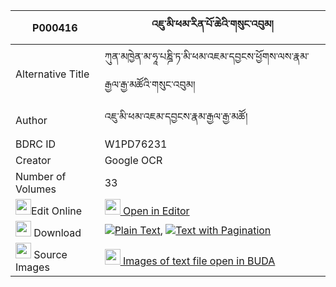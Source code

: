 |P000416|འཇུ་མི་ཕམ་རིན་པོ་ཆེའི་གསུང་འབུམ། 
| --- | --- 
|Alternative Title |ཀུན་མཁྱེན་མ་ཧཱ་པཎྜི་ཏ་མི་ཕམ་འཇམ་དབྱངས་ཕྱོགས་ལས་རྣམ་རྒྱལ་རྒྱ་མཚོའི་གསུང་འབུམ།
|Author| འཇུ་མི་ཕམ་འཇམ་དབྱངས་རྣམ་རྒྱལ་རྒྱ་མཚོ།
|BDRC ID | W1PD76231
|Creator | Google OCR
|Number of Volumes| 33
|<img width="25" src="https://img.icons8.com/color/25/000000/edit-property.png">Edit Online| [<img width="25" src="https://avatars.githubusercontent.com/u/45091458?s=200&v=4"> Open in Editor](http://editor.openpecha.org/P000416)
|<img width="25" src="https://img.icons8.com/fluent/48/000000/download-2.png"/>  Download | [![](https://img.icons8.com/color/20/000000/txt.png)Plain Text](https://github.com/Openpecha/P000416/releases/download/v1/ju_mi_pam_rinpoche_i_sungbum_plain_P000416.zip), [![](https://img.icons8.com/color/20/000000/txt.png)Text with Pagination](https://github.com/Openpecha/P000416/releases/download/v1/ju_mi_pam_rinpoche_i_sungbum_pages_P000416.zip)
|<img width="25" src="https://img.icons8.com/plasticine/100/000000/pictures-folder.png"/>  Source Images | [<img width="25" src="https://library.bdrc.io/icons/BUDA-small.svg"> Images of text file open in BUDA](https://library.bdrc.io/show/bdr:W1PD76231)